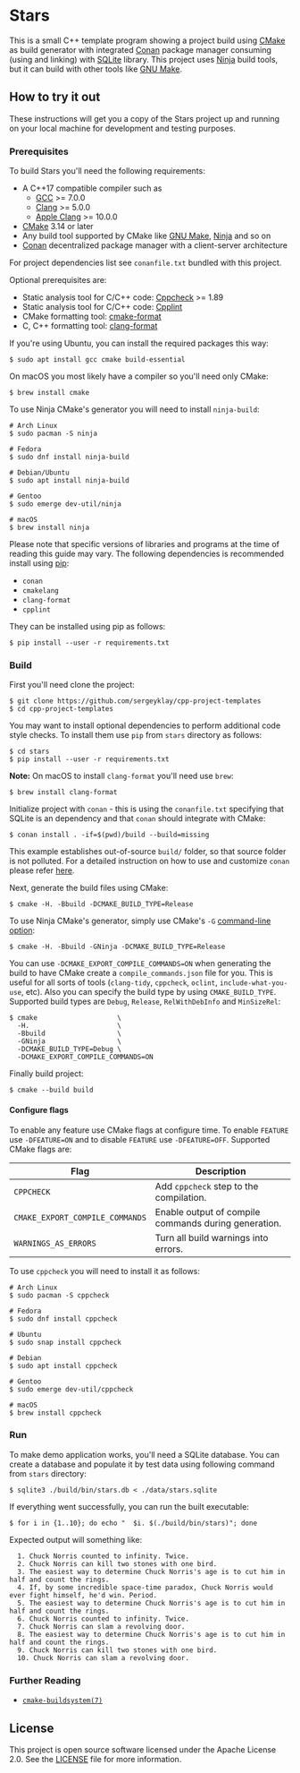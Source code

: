 # Stars

This is a small C++ template program showing a project build using [CMake][cmake]
as build generator with integrated [Conan][conan] package manager consuming (using
and linking) with [SQLite][sqlite] library. This project uses [Ninja][ninja]
build tools, but it can build with other tools like [GNU Make][make].

## How to try it out

These instructions will get you a copy of the Stars project up and running on
your local machine for development and testing purposes.

### Prerequisites

To build Stars you'll need the following requirements:

- A C++17 compatible compiler such as
  - [GCC][gcc] >= 7.0.0
  - [Clang][clang] >= 5.0.0
  - [Apple Clang][apple clang] >= 10.0.0
- [CMake][cmake] 3.14 or later
- Any build tool supported by CMake like [GNU Make][make], [Ninja][ninja] and so on
- [Conan][conan] decentralized package manager with a client-server architecture

For project dependencies list see `conanfile.txt` bundled with this project.

Optional prerequisites are:

- Static analysis tool for C/C++ code: [Cppcheck][cppcheck] >= 1.89
- Static analysis tool for C/C++ code: [Cpplint][cpplint]
- CMake formatting tool: [cmake-format][cmake-format]
- C, C++ formatting tool: [clang-format][clang-format]

If you're using Ubuntu, you can install the required packages this way:

```shell script
$ sudo apt install gcc cmake build-essential
```

On macOS you most likely have a compiler so you'll need only CMake:

```shell script
$ brew install cmake
```

To use Ninja CMake's generator you will need to install `ninja-build`:

```shell script
# Arch Linux
$ sudo pacman -S ninja

# Fedora
$ sudo dnf install ninja-build

# Debian/Ubuntu
$ sudo apt install ninja-build
 
# Gentoo
$ sudo emerge dev-util/ninja

# macOS
$ brew install ninja
```

Please note that specific versions of libraries and programs at the time of
reading this guide may vary. The following dependencies is recommended install
using [pip][pip]:

- `conan`
- `cmakelang`
- `clang-format`
- `cpplint`

They can be installed using pip as follows:

```shell script
$ pip install --user -r requirements.txt
```

### Build

First you'll need clone the project:

```shell script
$ git clone https://github.com/sergeyklay/cpp-project-templates
$ cd cpp-project-templates
```

You may want to install optional dependencies to perform additional code style checks.
To install them use `pip` from `stars` directory as follows:

```shell script
$ cd stars
$ pip install --user -r requirements.txt
```

**Note:** On macOS to install `clang-format` you'll need use `brew`:

```shell script
$ brew install clang-format
```

Initialize project with `conan` - this is using the `conanfile.txt` specifying
that SQLite is an dependency and that `conan` should integrate with CMake:

```shell script
$ conan install . -if=$(pwd)/build --build=missing
```

This example establishes out-of-source `build/` folder, so that source folder
is not polluted. For a detailed instruction on how to use and customize `conan`
please refer [here][conan-start].

Next, generate the build files using CMake:

```shell script
$ cmake -H. -Bbuild -DCMAKE_BUILD_TYPE=Release
```

To use Ninja CMake's generator, simply use CMake's `-G` [command-line option][cmake-cli]:
```shell script
$ cmake -H. -Bbuild -GNinja -DCMAKE_BUILD_TYPE=Release
```

You can use `-DCMAKE_EXPORT_COMPILE_COMMANDS=ON` when generating the build
to have CMake create a `compile_commands.json` file for you. This is useful
for all sorts of tools (`clang-tidy`, `cppcheck`, `oclint`, `include-what-you-use`,
etc). Also you can specify the build type by using `CMAKE_BUILD_TYPE`. Supported
build types are `Debug`, `Release`, `RelWithDebInfo` and `MinSizeRel`:

```shell script
$ cmake                    \
  -H.                      \
  -Bbuild                  \
  -GNinja                  \
  -DCMAKE_BUILD_TYPE=Debug \
  -DCMAKE_EXPORT_COMPILE_COMMANDS=ON
```

Finally build project:
```shell script
$ cmake --build build
```
#### Configure flags

To enable any feature use CMake flags at configure time.
To enable `FEATURE` use `-DFEATURE=ON` and to disable `FEATURE` use `-DFEATURE=OFF`.
Supported CMake flags are:

| Flag                            | Description                                          |
| ------------------------------- |------------------------------------------------------|
| `CPPCHECK`                      | Add `cppcheck` step to the compilation.              |
| `CMAKE_EXPORT_COMPILE_COMMANDS` | Enable output of compile commands during generation. |
| `WARNINGS_AS_ERRORS`            | Turn all build warnings into errors.                 |


To use `cppcheck` you will need to install it as follows:

```shell script
# Arch Linux
$ sudo pacman -S cppcheck

# Fedora
$ sudo dnf install cppcheck

# Ubuntu
$ sudo snap install cppcheck

# Debian
$ sudo apt install cppcheck
 
# Gentoo
$ sudo emerge dev-util/cppcheck

# macOS
$ brew install cppcheck
```

### Run

To make demo application works, you'll need a SQLite database. You can create a
database and populate it by test data using following command from `stars` directory:

```shell script
$ sqlite3 ./build/bin/stars.db < ./data/stars.sqlite
```

If everything went successfully, you can run the built executable:

```shell script
$ for i in {1..10}; do echo "  $i. $(./build/bin/stars)"; done
```

Expected output will something like:

```
  1. Chuck Norris counted to infinity. Twice.
  2. Chuck Norris can kill two stones with one bird.
  3. The easiest way to determine Chuck Norris's age is to cut him in half and count the rings.
  4. If, by some incredible space-time paradox, Chuck Norris would ever fight himself, he'd win. Period.
  5. The easiest way to determine Chuck Norris's age is to cut him in half and count the rings.
  6. Chuck Norris counted to infinity. Twice.
  7. Chuck Norris can slam a revolving door.
  8. The easiest way to determine Chuck Norris's age is to cut him in half and count the rings.
  9. Chuck Norris can kill two stones with one bird.
  10. Chuck Norris can slam a revolving door.
```

### Further Reading

- [`cmake-buildsystem(7)`][cmake-buildsystem]

## License

This project is open source software licensed under the Apache License 2.0.
See the [LICENSE][license] file for more information.

[sqlite]: https://www.sqlite.org/index.html
[ninja]: https://ninja-build.org/
[conan]: https://conan.io/
[conan-start]: https://docs.conan.io/en/latest/getting_started.html
[gcc]: https://gcc.gnu.org/
[clang]: https://clang.llvm.org/
[apple clang]: https://apps.apple.com/us/app/xcode/id497799835
[cmake]: https://cmake.org/
[make]: https://www.gnu.org/software/make/
[cppcheck]: https://github.com/danmar/cppcheck
[cpplint]: https://github.com/cpplint/cpplint
[cmake-format]: https://github.com/cheshirekow/cmake_format
[clang-format]: https://clang.llvm.org/docs/ClangFormat.html
[pip]: https://pip.pypa.io/
[cmake-cli]: https://cmake.org/cmake/help/latest/manual/cmake.1.html
[cmake-buildsystem]: https://cmake.org/cmake/help/latest/manual/cmake-buildsystem.7.html
[license]: https://github.com/sergeyklay/cpp-project-templates/blob/master/LICENSE
